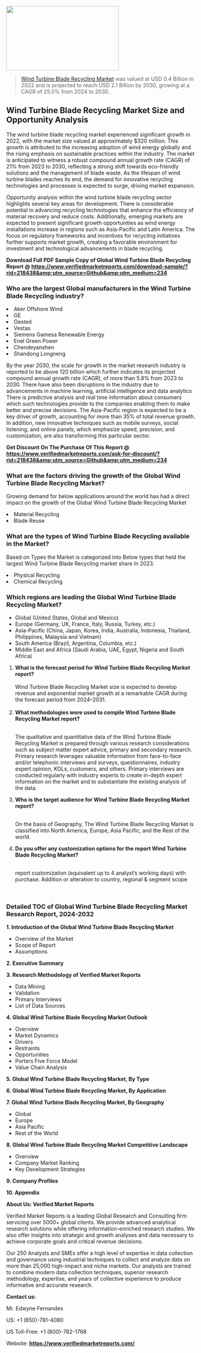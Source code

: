 <img src="https://ffe5etoiles.com/wp-content/uploads/2024/12/MST1-300x171.png" alt="" width="300" height="171" class="alignnone size-medium wp-image-20088" /><blockquote><p><p><a href="https://www.verifiedmarketreports.com/download-sample/?rid=218438&utm_source=Github&utm_medium=234" target="_blank">Wind Turbine Blade Recycling Market</a> was valued at USD 0.4 Billion in 2022 and is projected to reach USD 2.1 Billion by 2030, growing at a CAGR of 25.0% from 2024 to 2030.</p></blockquote><p><h2>Wind Turbine Blade Recycling Market Size and Opportunity Analysis</h2> <p>The wind turbine blade recycling market experienced significant growth in 2022, with the market size valued at approximately $320 million. This growth is attributed to the increasing adoption of wind energy globally and the rising emphasis on sustainable practices within the industry. The market is anticipated to witness a robust compound annual growth rate (CAGR) of 21% from 2023 to 2030, reflecting a strong shift towards eco-friendly solutions and the management of blade waste. As the lifespan of wind turbine blades reaches its end, the demand for innovative recycling technologies and processes is expected to surge, driving market expansion.</p> <p>Opportunity analysis within the wind turbine blade recycling sector highlights several key areas for development. There is considerable potential in advancing recycling technologies that enhance the efficiency of material recovery and reduce costs. Additionally, emerging markets are expected to present significant growth opportunities as wind energy installations increase in regions such as Asia-Pacific and Latin America. The focus on regulatory frameworks and incentives for recycling initiatives further supports market growth, creating a favorable environment for investment and technological advancements in blade recycling.</p> </p><p class=""><strong>Download Full PDF Sample Copy of Global Wind Turbine Blade Recycling Report @ <a href="https://www.verifiedmarketreports.com/download-sample/?rid=218438&amp;utm_source=Github&amp;utm_medium=234" target="_blank">https://www.verifiedmarketreports.com/download-sample/?rid=218438&amp;utm_source=Github&amp;utm_medium=234</a></strong></p><h3 id="" class="">Who are the largest Global manufacturers in the Wind Turbine Blade Recycling industry?</h3><p><li>Aker Offshore Wind</li><li> GE</li><li> Oested</li><li> Vestas</li><li> Siemens Gamesa Renewable Energy</li><li> Enel Green Power</li><li> Chendeyanshen</li><li> Shandong Longneng</li></p><div class=""><div class="" dir="" data-message-author-role="" data-message-id="" data-message-model-slug=""><div class=""><div class=""><div class=""><div class="" dir="" data-message-author-role="" data-message-id="" data-message-model-slug=""><div class=""><div class=""><p>By the year 2030, the scale for growth in the market research industry is reported to be above 120 billion which further indicates its projected compound annual growth rate (CAGR), of more than 5.8% from 2023 to 2030. There have also been disruptions in the industry due to advancements in machine learning, artificial intelligence and data analytics There is predictive analysis and real time information about consumers which such technologies provide to the companies enabling them to make better and precise decisions. The Asia-Pacific region is expected to be a key driver of growth, accounting for more than 35% of total revenue growth. In addition, new innovative techniques such as mobile surveys, social listening, and online panels, which emphasize speed, precision, and customization, are also transforming this particular sector.</p><p><strong>Get Discount On The Purchase Of This Report @&nbsp; <a href="https://www.verifiedmarketreports.com/ask-for-discount/?rid=218438&amp;utm_source=Github&amp;utm_medium=234" target="_blank">https://www.verifiedmarketreports.com/ask-for-discount/?rid=218438&amp;utm_source=Github&amp;utm_medium=234</a></strong></p></div></div></div></div></div></div></div></div><h3 id="" class="">What are the factors driving the growth of the Global Wind Turbine Blade Recycling Market?</h3><p id="" class="">Growing demand for below applications around the world has had a direct impact on the growth of the Global Wind Turbine Blade Recycling Market</p><p id="" class=""><li>Material Recycling</li><li> Blade Reuse</li></p><h3 id="" class="">What are the types of Wind Turbine Blade Recycling available in the Market?</h3><p id="" class="">Based on Types the Market is categorized into Below types that held the largest Wind Turbine Blade Recycling market share In 2023.</p><p id="" class=""><li>Physical Recycling</li><li> Chemical Recycling</li></p><h3 id="" class="">Which regions are leading the Global Wind Turbine Blade Recycling Market?</h3><ul><li>Global (United States, Global and Mexico)</li><li>Europe (Germany, UK, France, Italy, Russia, Turkey, etc.)</li><li>Asia-Pacific (China, Japan, Korea, India, Australia, Indonesia, Thailand, Philippines, Malaysia and Vietnam)</li><li>South America (Brazil, Argentina, Columbia, etc.)</li><li>Middle East and Africa (Saudi Arabia, UAE, Egypt, Nigeria and South Africa)</li></ul><p><ol><li><strong>What is the forecast period for Wind Turbine Blade Recycling Market report?<br /></strong><br /><span data-sheets-root="1" data-sheets-value="{&quot;1&quot;:2,&quot;2&quot;:&quot;XXXX size is expected to develop revenue and exponential market growth at a remarkable CAGR during the forecast period from 2024&ndash;2030.&quot;}" data-sheets-userformat="{&quot;2&quot;:12674,&quot;4&quot;:{&quot;1&quot;:2,&quot;2&quot;:16776960},&quot;10&quot;:2,&quot;11&quot;:0,&quot;15&quot;:&quot;Arial&quot;,&quot;16&quot;:12}">Wind Turbine Blade Recycling Market size is expected to develop revenue and exponential market growth at a remarkable CAGR during the forecast period from 2024&ndash;2031.</span><br /><br /></li><li><strong>What methodologies were used to compile Wind Turbine Blade Recycling Market report?<br /><br /></strong><p>The qualitative and quantitative data of the&nbsp;Wind Turbine Blade Recycling Market is prepared through various research considerations such as subject matter expert advice, primary and secondary research. Primary research leverages valuable information from face-to-face and/or telephonic interviews and surveys, questionnaires, industry expert opinion, KOLs, customers, and others. Primary interviews are conducted regularly with industry experts to create in-depth expert information on the market and to substantiate the existing analysis of the data.&nbsp;</p></li><li><strong>Who is the target audience for Wind Turbine Blade Recycling Market report?<br /><br /></strong><p>On the basis of Geography, The&nbsp;Wind Turbine Blade Recycling Market is classified into North America, Europe, Asia Pacific, and the Rest of the world.</p></li><li><strong>Do you offer any customization options for the report Wind Turbine Blade Recycling Market?<br /><br /></strong><p>report customization (equivalent up to 4 analyst&rsquo;s working days) with purchase. Addition or alteration to country, regional &amp; segment scope</p><p>&nbsp;</p></li></ol></p><h3 id="" class="">Detailed TOC of Global Wind Turbine Blade Recycling Market Research Report, 2024-2032</h3><p id="" class=""><strong>1. Introduction of the Global Wind Turbine Blade Recycling Market</strong></p><ul><li>Overview of the Market</li><li>Scope of Report</li><li>Assumptions</li></ul><p id="" class=""><strong>2. Executive Summary</strong></p><p id="" class=""><strong>3. Research Methodology of&nbsp;Verified Market Reports</strong></p><ul><li>Data Mining</li><li>Validation</li><li>Primary Interviews</li><li>List of Data Sources</li></ul><p id="" class=""><strong>4. Global Wind Turbine Blade Recycling Market Outlook</strong></p><ul><li>Overview</li><li>Market Dynamics</li><li>Drivers</li><li>Restraints</li><li>Opportunities</li><li>Porters Five Force Model</li><li>Value Chain Analysis</li></ul><p id="" class=""><strong>5. Global Wind Turbine Blade Recycling Market, By&nbsp;Type</strong></p><p id="" class=""><strong>6. Global Wind Turbine Blade Recycling Market, By Application</strong></p><p id="" class=""><strong>7. Global Wind Turbine Blade Recycling Market, By Geography</strong></p><ul><li>Global</li><li>Europe</li><li>Asia Pacific</li><li>Rest of the World</li></ul><p id="" class=""><strong>8. Global Wind Turbine Blade Recycling Market Competitive Landscape</strong></p><ul><li>Overview</li><li>Company Market Ranking</li><li>Key Development Strategies</li></ul><p id="" class=""><strong>9. Company Profiles</strong></p><p id="" class=""><strong>10. Appendix</strong></p><p id="" class=""><strong>About Us: Verified Market Reports</strong></p><p id="" class="">Verified Market Reports is a leading Global Research and Consulting firm servicing over 5000+ global clients. We provide advanced analytical research solutions while offering information-enriched research studies. We also offer insights into strategic and growth analyses and data necessary to achieve corporate goals and critical revenue decisions.</p><p id="" class="">Our 250 Analysts and SMEs offer a high level of expertise in data collection and governance using industrial techniques to collect and analyze data on more than 25,000 high-impact and niche markets. Our analysts are trained to combine modern data collection techniques, superior research methodology, expertise, and years of collective experience to produce informative and accurate research.</p><p id="" class=""><strong>Contact us:</strong></p><p id="" class="">Mr. Edwyne Fernandes</p><p id="" class="">US: +1 (650)-781-4080</p><p id="" class="">US Toll-Free: +1 (800)-782-1768</p><p id="" class="">Website: <a target="" data-test-app-aware-link=""><strong>https://www.verifiedmarketreports.com/</strong></a></p>
